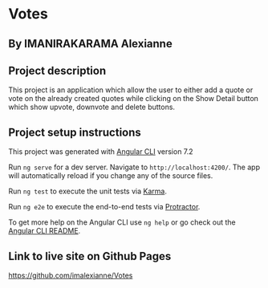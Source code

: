 # Votes

## By IMANIRAKARAMA Alexianne

## Project description
This project is an application which allow the user to either add a quote or vote on the already created quotes while clicking on the Show Detail button which show upvote, downvote and delete buttons.

## Project setup instructions
This project was generated with [Angular CLI](https://github.com/angular/angular-cli) version 7.2

Run `ng serve` for a dev server. Navigate to `http://localhost:4200/`. The app will automatically reload if you change any of the source files.


Run `ng test` to execute the unit tests via [Karma](https://karma-runner.github.io).


Run `ng e2e` to execute the end-to-end tests via [Protractor](http://www.protractortest.org/).


To get more help on the Angular CLI use `ng help` or go check out the [Angular CLI README](https://github.com/angular/angular-cli/blob/master/README.md).

## Link to live site on Github Pages
https://github.com/imalexianne/Votes

